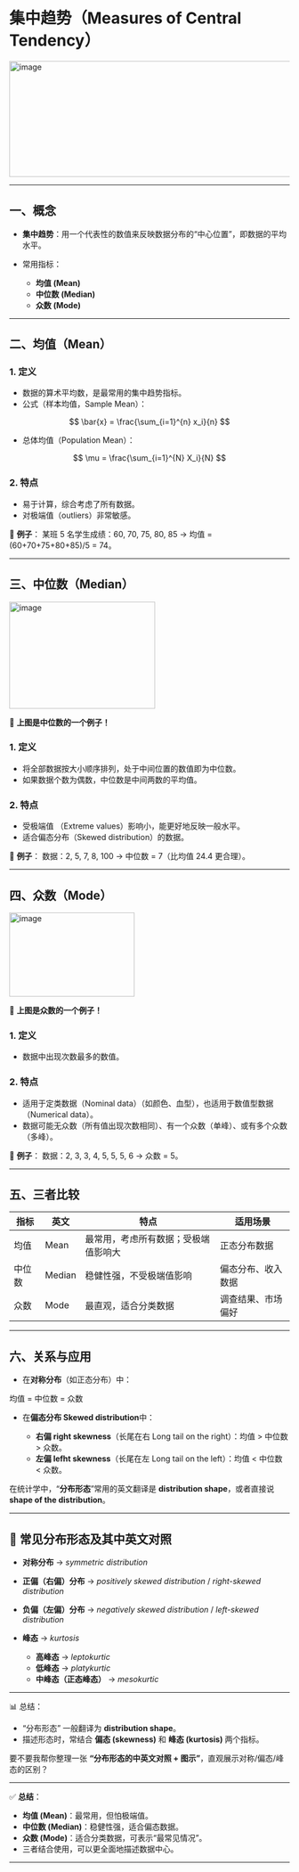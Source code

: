 

# 集中趋势（Measures of Central Tendency）
<img width="628" height="208" alt="image" src="https://github.com/user-attachments/assets/b424a81a-3781-4e3f-a075-530c692d2ea6" />

---

## 一、概念

* **集中趋势**：用一个代表性的数值来反映数据分布的“中心位置”，即数据的平均水平。
* 常用指标：

  * **均值 (Mean)**
  * **中位数 (Median)**
  * **众数 (Mode)**

---

## 二、均值（Mean）

### 1. 定义

* 数据的算术平均数，是最常用的集中趋势指标。
* 公式（样本均值，Sample Mean）：

$$
\bar{x} = \frac{\sum_{i=1}^{n} x_i}{n}
$$
* 总体均值（Population Mean）：

$$
\mu = \frac{\sum_{i=1}^{N} X_i}{N}
$$

### 2. 特点

* 易于计算，综合考虑了所有数据。
* 对极端值（outliers）非常敏感。

📍 **例子**：
某班 5 名学生成绩：60, 70, 75, 80, 85 → 均值 = (60+70+75+80+85)/5 = 74。

---

## 三、中位数（Median）
<img width="262" height="192" alt="image" src="https://github.com/user-attachments/assets/7e503d01-91fe-478b-b660-1892504e7403" />

📍 **上图是中位数的一个例子！**

### 1. 定义

* 将全部数据按大小顺序排列，处于中间位置的数值即为中位数。
* 如果数据个数为偶数，中位数是中间两数的平均值。

### 2. 特点

* 受极端值 （Extreme values）影响小，能更好地反映一般水平。
* 适合偏态分布（Skewed distribution）的数据。

📍 **例子**：
数据：2, 5, 7, 8, 100 → 中位数 = 7（比均值 24.4 更合理）。

---

## 四、众数（Mode）
<img width="225" height="151" alt="image" src="https://github.com/user-attachments/assets/84bb574b-47a4-47e0-80a3-7858a2bcc07b" />

📍 **上图是众数的一个例子！**

### 1. 定义

* 数据中出现次数最多的数值。

### 2. 特点

* 适用于定类数据（Nominal data）（如颜色、血型），也适用于数值型数据（Numerical data）。
* 数据可能无众数（所有值出现次数相同）、有一个众数（单峰）、或有多个众数（多峰）。

📍 **例子**：
数据：2, 3, 3, 4, 5, 5, 5, 6 → 众数 = 5。

---

## 五、三者比较

| 指标  | 英文     | 特点                 | 适用场景      |
| --- | ------ | ------------------ | --------- |
| 均值  | Mean   | 最常用，考虑所有数据；受极端值影响大 | 正态分布数据    |
| 中位数 | Median | 稳健性强，不受极端值影响       | 偏态分布、收入数据 |
| 众数  | Mode   | 最直观，适合分类数据         | 调查结果、市场偏好 |

---

## 六、关系与应用

* 在**对称分布**（如正态分布）中：

$\text{均值 = 中位数 = 众数}$

* 在**偏态分布 Skewed distribution**中：

  * **右偏 right skewness**（长尾在右 Long tail on the right）：均值 > 中位数 > 众数。
  * **左偏 lefht skewness**（长尾在左 Long tail on the left）：均值 < 中位数 < 众数。

在统计学中，“**分布形态**”常用的英文翻译是 **distribution shape**，或者直接说 **shape of the distribution**。

---

## 📌 常见分布形态及其中英文对照  

* **对称分布** → *symmetric distribution*  
* **正偏（右偏）分布** → *positively skewed distribution* / *right-skewed distribution*  
* **负偏（左偏）分布** → *negatively skewed distribution* / *left-skewed distribution*  
* **峰态** → *kurtosis*  

  * **高峰态** → *leptokurtic*  
  * **低峰态** → *platykurtic*  
  * **中峰态（正态峰态）** → *mesokurtic*  

---

📊 总结：

* “分布形态” 一般翻译为 **distribution shape**。
* 描述形态时，常结合 **偏态 (skewness)** 和 **峰态 (kurtosis)** 两个指标。

要不要我帮你整理一张 **“分布形态的中英文对照 + 图示”**，直观展示对称/偏态/峰态的区别？


---

✅ **总结**：

* **均值 (Mean)**：最常用，但怕极端值。
* **中位数 (Median)**：稳健性强，适合偏态数据。
* **众数 (Mode)**：适合分类数据，可表示“最常见情况”。
* 三者结合使用，可以更全面地描述数据中心。

---


